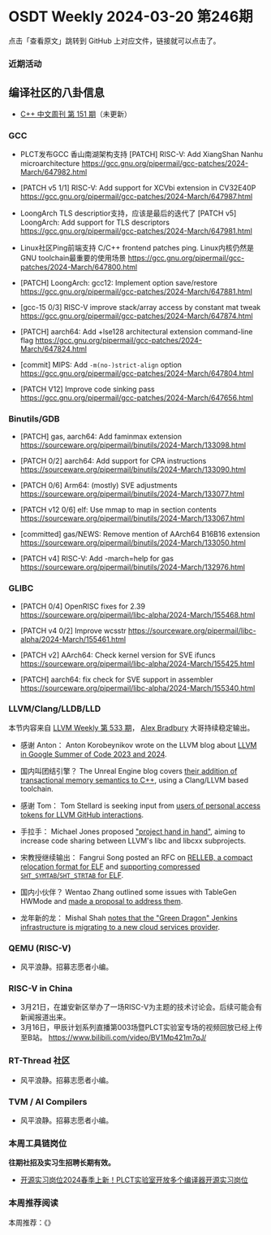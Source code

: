 # OSDT Weekly 2024-03-20 第246期

点击「查看原文」跳转到 GitHub 上对应文件，链接就可以点击了。

### 近期活动

## 编译社区的八卦信息

- [C++ 中文周刊 第 151 期](https://mp.weixin.qq.com/s/MRwoeAkPzzI8Ue7JFTIapw)（未更新）

### GCC

- PLCT发布GCC 香山南湖架构支持
  [PATCH] RISC-V: Add XiangShan Nanhu microarchitecture
  https://gcc.gnu.org/pipermail/gcc-patches/2024-March/647982.html

- [PATCH v5 1/1] RISC-V: Add support for XCVbi extension in CV32E40P
  https://gcc.gnu.org/pipermail/gcc-patches/2024-March/647987.html

- LoongArch TLS descriptior支持，应该是最后的迭代了
  [PATCH v5] LoongArch: Add support for TLS descriptors
  https://gcc.gnu.org/pipermail/gcc-patches/2024-March/647981.html

- Linux社区Ping前端支持 C/C++ frontend patches ping. Linux内核仍然是GNU toolchain最重要的使用场景
  https://gcc.gnu.org/pipermail/gcc-patches/2024-March/647800.html

- [PATCH] LoongArch: gcc12: Implement option save/restore
  https://gcc.gnu.org/pipermail/gcc-patches/2024-March/647881.html

- [gcc-15 0/3] RISC-V improve stack/array access by constant mat tweak
  https://gcc.gnu.org/pipermail/gcc-patches/2024-March/647874.html

- [PATCH] aarch64: Add +lse128 architectural extension command-line flag
  https://gcc.gnu.org/pipermail/gcc-patches/2024-March/647824.html

- [commit] MIPS: Add `-m(no-)strict-align` option
  https://gcc.gnu.org/pipermail/gcc-patches/2024-March/647804.html

- [PATCH V12] Improve code sinking pass
  https://gcc.gnu.org/pipermail/gcc-patches/2024-March/647656.html

### Binutils/GDB

- [PATCH] gas, aarch64: Add faminmax extension
  https://sourceware.org/pipermail/binutils/2024-March/133098.html

- [PATCH 0/2] aarch64: Add support for CPA instructions
  https://sourceware.org/pipermail/binutils/2024-March/133090.html

- [PATCH 0/6] Arm64: (mostly) SVE adjustments
  https://sourceware.org/pipermail/binutils/2024-March/133077.html

- [PATCH v12 0/6] elf: Use mmap to map in section contents
  https://sourceware.org/pipermail/binutils/2024-March/133067.html

- [committed] gas/NEWS: Remove mention of AArch64 B16B16 extension
  https://sourceware.org/pipermail/binutils/2024-March/133050.html

- [PATCH v4] RISC-V: Add -march=help for gas
  https://sourceware.org/pipermail/binutils/2024-March/132976.html

### GLIBC

- [PATCH 0/4] OpenRISC fixes for 2.39
  https://sourceware.org/pipermail/libc-alpha/2024-March/155468.html

- [PATCH v4 0/2] Improve wcsstr
  https://sourceware.org/pipermail/libc-alpha/2024-March/155461.html

- [PATCH v2] AArch64: Check kernel version for SVE ifuncs
  https://sourceware.org/pipermail/libc-alpha/2024-March/155425.html

- [PATCH] aarch64: fix check for SVE support in assembler
  https://sourceware.org/pipermail/libc-alpha/2024-March/155340.html

### LLVM/Clang/LLDB/LLD

本节内容来自 [LLVM Weekly 第 533 期](http://llvmweekly.org/issue/533)，
[Alex Bradbury](https://www.linkedin.com/in/alex-bradbury/) 大哥持续稳定输出。

* 感谢 Anton： Anton Korobeynikov wrote on the LLVM blog about [LLVM in Google Summer of Code 2023 and 2024](https://blog.llvm.org/posts/2024-02-26-gsoc/).

* 国内叫团结引擎？ The Unreal Engine blog covers [their addition of transactional memory semantics to C++](https://www.unrealengine.com/en-US/tech-blog/bringing-verse-transactional-memory-semantics-to-c), using a Clang/LLVM based toolchain.


* 感谢 Tom： Tom Stellard is seeking input from [users of personal access tokens for LLVM GitHub interactions](https://discourse.llvm.org/t/rfc-add-wraps-attribute-for-granular-integer-overflow-handling/77670/1).

* 手拉手： Michael Jones proposed ["project hand in hand"](https://discourse.llvm.org/t/rfc-project-hand-in-hand-llvm-libc-libc-code-sharing/77701/1), aiming to increase code sharing between LLVM's libc and libcxx subprojects.

* 宋教授继续输出： Fangrui Song posted an RFC on [RELLEB, a compact relocation format for ELF](https://discourse.llvm.org/t/rfc-relleb-a-compact-relocation-format-for-elf/77600/1) and [supporting compressed `SHT_SYMTAB`/`SHT_STRTAB` for ELF](https://discourse.llvm.org/t/rfc-compressed-sht-symtab-sht-strtab-for-elf/77608).

* 国内小伙伴？ Wentao Zhang outlined some issues with TableGen HWMode and [made a proposal to address them](https://discourse.llvm.org/t/rfc-fix-tablegen-for-hwmode/77625).

* 龙年新的龙： Mishal Shah [notes that the "Green Dragon" Jenkins infrastructure is migrating to a new cloud services provider](https://discourse.llvm.org/t/green-dragon-infrastructure-update/77605).

### QEMU (RISC-V)

- 风平浪静。招募志愿者小编。

### RISC-V in China

- 3月21日，在雄安新区举办了一场RISC-V为主题的技术讨论会。后续可能会有新闻报道出来。
- 3月16日，甲辰计划系列直播第003场暨PLCT实验室专场的视频回放已经上传至B站。
  https://www.bilibili.com/video/BV1Mp421m7qJ/

### RT-Thread 社区

- 风平浪静。招募志愿者小编。

### TVM / AI Compilers

- 风平浪静。招募志愿者小编。

### 本周工具链岗位

**往期社招及实习生招聘长期有效。**

- [开源实习岗位2024春季上新！PLCT实验室开放多个编译器开源实习岗位](https://mp.weixin.qq.com/s/D-l7hE2S-21NCAZsVqPzMA)

### 本周推荐阅读

本周推荐：《》
